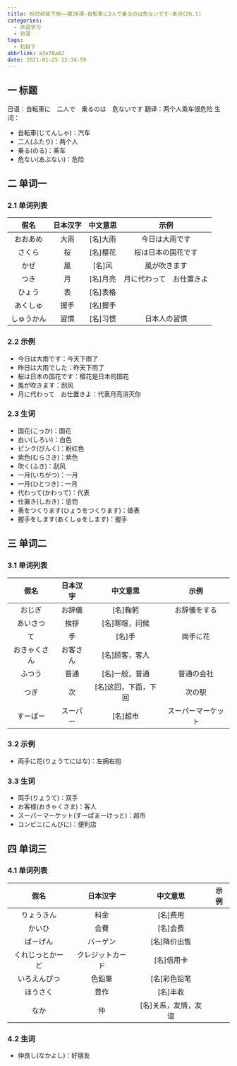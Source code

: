 ```yaml
---
title: 标日初级下册——第26课-自転車に2人で乗るのは危ないです-单词(26.1)
categories:
  - 外语学习
  - 日语
tags:
  - 初级下
abbrlink: a3e78a82
date: 2021-01-25 12:34:59
---
```

## 一 标题

日语：自転車に　二人で　乗るのは　危ないです
翻译：两个人乘车很危险
生词：

   * 自転車(じてんしゃ)：汽车
   * 二人(ふたり)：两个人
   * 乗る(のる)：乘车
   * 危ない(あぶない)：危险

<!--more-->

## 二 单词一

### 2.1 单词列表

|  **假名**  | **日本汉字** | **中文意思** |         **示例**         |
| :--------: | :----------: | :----------: | :----------------------: |
|  おおあめ  |     大雨     |   [名]大雨   |      今日は大雨です      |
|   さくら   |      桜      |   [名]樱花   |    桜は日本の国花です    |
|    かぜ    |      風      |    [名]风    |       風が吹きます       |
|    つき    |      月      |   [名]月亮   | 月に代わって　お仕置きよ |
|   ひょう   |      表      |   [名]表格   |                          |
|  あくしゅ  |     握手     |   [名]握手   |                          |
| しゅうかん |     習慣     |   [名]习惯   |       日本人の習慣       |

### 2.2 示例

* 今日は大雨です：今天下雨了
* 昨日は大雨でした：昨天下雨了
* 桜は日本の国花です：樱花是日本的国花
* 風が吹きます：刮风
* 月に代わって　お仕置きよ：代表月亮消灭你

### 2.3 生词

* 国花(こっか)：国花
* 白い(しろい)：白色
* ピンク(ぴんく)：粉红色
* 紫色(むらさき)：紫色
* 吹く(ふき)：刮风
* 一月(いちがつ)：一月
* 一月(ひとつき)：一月
* 代わって(かわって)：代表
* 仕置き(しおき)：惩罚
* 表をつくります(ひょうをつくります)：做表
* 握手をします(あくしゅをします)：握手

## 三  单词二

### 3.1 单词列表

|   **假名**   | **日本汉字** |     **中文意思**     |      **示例**      |
| :----------: | :----------: | :------------------: | :----------------: |
|    おじぎ    |    お辞儀    |       [名]鞠躬       |    お辞儀をする    |
|   あいさつ   |     挨拶     |    [名]寒暄，问候    |                    |
|      て      |      手      |        [名]手        |      両手に花      |
| おきゃくさん |   お客さん   |    [名]顾客，客人    |                    |
|    ふつう    |     普通     |    [名]一般，普通    |     普通の会社     |
|     つぎ     |      次      | [名]这回，下面，下回 |       次の駅       |
|   すーぱー   |   スーパー   |       [名]超市       | スーパーマーケット |

### 3.2 示例

* 両手に花(りょうてにはな)：左拥右抱

### 3.3 生词

* 両手(りょうて)：双手
* お客様(おきゃくさま)：客人
* スーパーマーケット(すーぱまーけっと)：超市
* コンビニ(こんびに)：便利店

## 四 单词三

### 4.1 单词列表

|     **假名**     |   **日本汉字**   |     **中文意思**     | **示例** |
| :--------------: | :--------------: | :------------------: | :------: |
|    りょうきん    |       料金       |       [名]费用       |          |
|      かいひ      |       会費       |       [名]会费       |          |
|     ばーげん     |     バーゲン     |     [名]降价出售     |          |
| くれじっとかーど | クレジットカード |      [名]信用卡      |          |
|   いろえんぴつ   |      色鉛筆      |     [名]彩色铅笔     |          |
|     ほうさく     |       豊作       |       [名]丰收       |          |
|       なか       |        仲        | [名]关系，友情，友谊 |          |

### 4.2 生词

* 仲良し(なかよし)：好朋友
